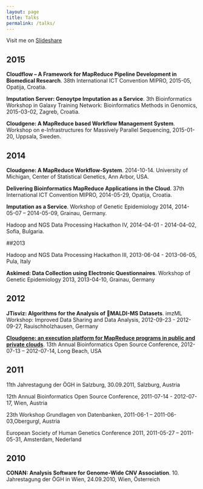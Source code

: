 ```yaml
---
layout: page
title: Talks
permalink: /talks/
---
```


Visit me on [Slideshare]()

## 2015

**Cloudflow – A Framework for MapReduce Pipeline Development in Biomedical Research**. 38th International ICT Convention MIPRO, 2015-05, Opatija, Croatia.

**Imputation Server: Genoytpe Imputation as a Service**. 3th Bioinformatics Workshop in Galaxy Training Network: Bioinformatics Methods in Genomics, 2015-03-02, Zagreb, Croatia.

**Cloudgene: A MapReduce based Workflow Management System**. Workshop on e-Infrastructures for Massively Parallel Sequencing, 2015-01-20, Uppsala, Sweden.

## 2014

**Cloudgene: A MapReduce Workflow-System**. 2014-10-14. University of Michigan, Center of Statistical Genetics, Ann Arbor, USA.

**Delivering Bioinformatics MapReduce Applications in the Cloud**. 37th International ICT Convention MIPRO, 2014-05-29, Opatija, Croatia.

**Imputation as a Service**. Workshop of Genetic Epidemiology 2014, 2014-05-07 – 2014-05-09, Grainau, Germany.

Hadoop and NGS Data Processing Hackathon IV, 2014-04-01 - 2014-04-02, Sofia, Bulgaria.

##2013 

Hadoop and NGS Data Processing Hackathon III, 2013-06-04 - 2013-06-05, Pula, Italy**Askimed: Data Collection using Electronic Questionnaires**.	Workshop of Genetic Epidemiology 2013, 2013-04-10, Grainau, Germany## 2012
**JTisviz: Algorithms for the Analysis of MALDI-MS Datasets**. imzML Workshop: Improved Data Sharing and Data Analysis, 2012-09-23 - 2012-09-27, Rauischholzhausen, Germany**[Cloudgene: an execution platform for MapReduce programs in public and private clouds](http://www.slideshare.net/jandot/l-forer-cloudgene-an-execution-platform-for-mapreduce-programs-in-public-and-private-clouds)**. 13th Annual Bioinformatics Open Source Conference, 2012-07-13 – 2012-07-14, Long Beach, USA## 2011

11th Jahrestagung der ÖGH in Salzburg, 30.09.2011, Salzburg, Austria

12th Annual Bioinformatics Open Source Conference, 2011-07-14 - 2012-07-17, Wien, Austria

23th Workshop Grundlagen von Datenbanken, 2011-06-1 – 2011-06-03,Obergurgl, Austria

European Society of Human Genetics Conference 2011, 2011-05-27 – 2011-05-31, Amsterdam, Nederland

## 2010

**CONAN: Analysis Software for Genome-Wide CNV Association**. 10. Jahrestagung der ÖGH in Wien, 24.09.2010, Wien, Österreich